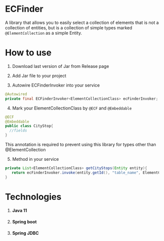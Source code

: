 # ECFinder
 A library that allows you to easily select a collection of elements that is not a collection of entities, but is a collection of simple types marked ```@ElementCollection``` as a simple Entity.
 
# How to use
1. Download last version of Jar from Release page

2. Add Jar file to your project

3. Autowire ECFinderInvoker into your service
```java
@Autowired
private final ECFinderInvoker<ElementCollectionClass> ecFinderInvoker;
```
4. Mark your ElementCollectionClass by ```@ECF``` and ```@Embeddable```
```java  
@ECF
@Embeddable
public class CityStop{
  //fields
}
```
This annotation is required to prevent using this library for types other than @ElementCollection 

5. Method in your service
```java  
private List<ElementCollectionClass> getCityStops(Entity entity){
   return ecFinderInvoker.invoke(entity.getId(), "table_name", ElementCollectionClass.class);
}
```

# Technologies
1. #### Java 11
2. #### Spring boot
3. #### Spring JDBC

